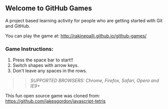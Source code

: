## Welcome to GitHub Games

A project based learning activity for people who are getting started with Git and GitHub.

You can play the game at: http://rakinepalli.github.io/github-games/


### Game Instructions:

1. Press the space bar to start!!
2. Switch shapes with arrow keys.
3. Don't leave any spaces in the rows.

>> _*SUPPORTED BROWSERS*: Chrome, Firefox, Safari, Opera and IE9+_

This fun open source game was cloned from: https://github.com/jakesgordon/javascript-tetris
